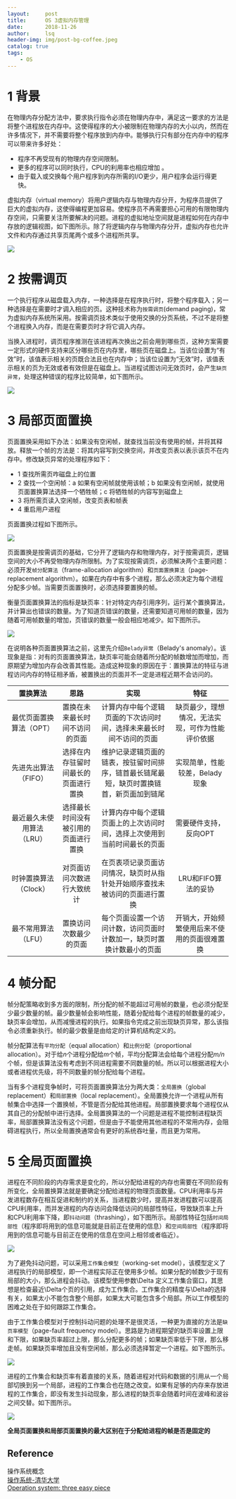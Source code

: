 ```yaml
---
layout:     post
title:      OS 3虚拟内存管理        
date:       2018-11-26      
author:     lsq    
header-img: img/post-bg-coffee.jpeg
catalog: true
tags:
    - OS
---
```



# 1 背景
在物理内存分配方法中，要求执行指令必须在物理内存中，满足这一要求的方法是将整个进程放在内存中。这使得程序的大小被限制在物理内存的大小以内，然而在许多情况下，并不需要将整个程序放到内存中。能够执行只有部分在内存中的程序可以带来许多好处：   

- 程序不再受现有的物理内存空间限制。  
- 更多的程序可以同时执行，CPU的利用率也相应增加  。
- 由于载入或交换每个用户程序到内存所需的I/O更少，用户程序会运行得更快。   

虚拟内存（virtual memory）将用户逻辑内存与物理内存分开，为程序员提供了巨大的虚拟内存，这使得编程更加容易。使程序员不再需要担心可用的有限物理内存空间，只需要关注所要解决的问题。进程的虚拟地址空间就是进程如何在内存中存放的逻辑视图，如下图所示。除了将逻辑内存与物理内存分开，虚拟内存也允许文件和内存通过共享页尾两个或多个进程所共享。

![](https://raw.githubusercontent.com/liferlisiqi/liferlisiqi.github.io/master/img/2018-11-26-os6.jpg)

# 2 按需调页
一个执行程序从磁盘载入内存，一种选择是在程序执行时，将整个程序载入；另一种选择是在需要时才调入相应的页。这种技术称为`按需调页`(demand paging)，常为虚拟内存系统所采用。按需调页技术类似于使用交换的分页系统，不过不是将整个进程换入内存，而是在需要页时才将它调入内存。

当换入进程时，调页程序推测在该进程再次换出之前会用到哪些页，这种方案需要一定形式的硬件支持来区分哪些页在内存里，哪些页在磁盘上。当该位设置为“有效”时，该值表示相关的页既合法且也在内存中；当该位设置为“无效”时，该值表示相关的页为无效或者有效但是在磁盘上。当进程试图访问无效页时，会产生`缺页异常`，处理这种错误的程序比较简单，如下图所示。

![](https://raw.githubusercontent.com/liferlisiqi/liferlisiqi.github.io/master/img/2018-11-26-os7.jpg)


# 3 局部页面置换
页面置换采用如下办法：如果没有空闲帧，就查找当前没有使用的帧，并将其释放。释放一个帧的方法是：将其内容写到交换空间，并改变页表以表示该页不在内存中。修改缺页异常的处理程序如下：  
- 1 查找所需页咋磁盘上的位置
- 2 查找一个空闲帧：a 如果有空闲帧就使用该帧；b 如果没有空闲帧，就使用页面置换算法选择一个牺牲帧；c 将牺牲帧的内容写到磁盘上
- 3 将所需页读入空闲帧，改变页表和帧表
- 4 重启用户进程  

页面置换过程如下图所示。

![](https://raw.githubusercontent.com/liferlisiqi/liferlisiqi.github.io/master/img/2018-11-26-os8.jpg)

页面置换是按需调页的基础，它分开了逻辑内存和物理内存，对于按需调页，逻辑空间的大小不再受物理内存所限制。为了实现按需调页，必须解决两个主要问题：必须开发`帧分配算法`（frame-allocation algorithm）和`页面置换算法`（page-replacement algorithm）。如果在内存中有多个进程，那么必须决定为每个进程分配多少帧。当需要页面置换时，必须选择要置换的帧。

衡量页面置换算法的指标是缺页率：针对特定内存引用序列，运行某个置换算法，并计算出也错误的数量。为了知道页错误的数量，还需要知道可用帧的数量，因为随着可用帧数量的增加，页错误的数量一般会相应地减少。如下图所示。

![](https://raw.githubusercontent.com/liferlisiqi/liferlisiqi.github.io/master/img/2018-11-27-os9.jpg)

在说明各种页面置换算法之前，这里先介绍`Belady异常`（Belady's anomaly）。该现象是指：对有的页面置换算法，缺页率可能会随着所分配的帧数增加而增加，而原期望为增加内存会改善其性能。造成这种现象的原因在于：置换算法的特征与进程访问内存的特征相矛盾，被置换出的页面并不一定是进程近期不会访问的。
  
  
| 置换算法 | 思路 | 实现 | 特征 |
| :------: | :------: | :------: | :------: |
| 最优页面置换算法（OPT） | 置换在未来最长时间不访问的页面 | 计算内存中每个逻辑页面的下次访问时间，选择未来最长时间不访问的页面 | 缺页最少，理想情况，无法实现，可作为性能评价依据 |
| 先进先出算法（FIFO） | 选择在内存驻留时间最长的页面进行置换 | 维护记录逻辑页面的链表，按驻留时间排序，链首最长链尾最短，缺页时置换链首，新页面加到链尾 | 实现简单，性能较差，Belady现象 |
| 最近最久未使用算法（LRU） | 选择最长时间没有被引用的页面进行置换 | 计算内存中每个逻辑页面上的上次访问时间，选择上次使用到当前时间最长的页面 | 需要硬件支持，反向OPT |
| 时钟置换算法（Clock） | 对页面访问次数进行大致统计 | 在页表项记录页面访问情况，缺页时从指针处开始顺序查找未被访问的页面进行置换 | LRU和FIFO算法的妥协 |
| 最不常用算法（LFU） | 置换访问次数最少的页面 | 每个页面设置一个访问计数，访问页面时计数加一，缺页时置换计数最小的页面 | 开销大，开始频繁使用后来不使用的页面很难置换 |

# 4 帧分配
帧分配策略收到多方面的限制，所分配的帧不能超过可用帧的数量，也必须分配至少最少数量的帧。最少数量帧会影响性能，随着分配给每个进程的帧数量的减少，缺页率会增加，从而减慢进程的执行。如果指令完成之前出现缺页异常，那么该指令必须重新执行。帧的最少数量是由给定的计算机结构定义的。

帧分配算法有`平均分配`（equal allocation）和`比例分配`（proportional allocation）。对于给*n*个进程分配给*m*个帧，平均分配算法会给每个进程分配*m/n*个帧，但是该算法没有考虑到不同进程需要不同数量的帧。所以可以根据进程大小或者进程优先级，将不同数量的帧分配给每个进程。

当有多个进程竞争帧时，可将页面置换算法分为两大类：`全局置换`（global replacement）和`局部置换`（local replacement）。全局置换允许一个进程从所有帧集合中选择一个置换帧，不管是否分配给其他进程。局部置换要求每个进程仅从其自己的分配帧中进行选择。全局置换算法的一个问题是进程不能控制进程缺页率，局部置换算法没有这个问题，但是由于不能使用其他进程的不常用内存，会阻碍进程执行，所以全局置换通常会有更好的系统吞吐量，而且更为常用。


# 5 全局页面置换
进程在不同阶段的内存需求是变化的，所以分配给进程的内存也需要在不同阶段有所变化，全局置换算法就是要确定分配给进程的物理页面数量。CPU利用率与并发进程数存在相互促进和制约的关系，当进程数少时，提高并发进程数可以提高CPU利用率，而并发进程的内存访问会降低访问的局部性特征，导致缺页率上升和CPU利用率下降，即`抖动问题`（thrashing），如下图所示。局部性特征包括`时间局部性`（程序即将用到的信息可能就是目前正在使用的信息）和`空间局部性`（程序即将用到的信息可能与目前正在使用的信息在空间上相邻或者临近）。

![](https://raw.githubusercontent.com/liferlisiqi/liferlisiqi.github.io/master/img/2018-11-27-os10.jpg)

为了避免抖动问题，可以采用`工作集合模型`（working-set model），该模型定义了进程执行的局部模型，即一个进程实际正在使用多少帧。如果分配的帧数少于现有局部的大小，那么进程会抖动。该模型使用参数\Delta 定义工作集合窗口，其思想是检查最近\Delta个页的引用，成为工作集合。工作集合的精度与\Delta的选择有关，如果太小不能包含整个局部，如果太大可能包含多个局部。所以工作模型的困难之处在于如何跟踪工作集合。

由于工作集合模型对于控制抖动问题的处理不是很灵活，一种更为直接的方法是`缺页率模型`（page-fault frequency model）。思路是为进程期望的缺页率设置上限和下限，如果缺页率超过上限，那么分配更多的帧；如果缺页率低于下限，那么移走帧。如果缺页率增加且没有空闲帧，那么必须选择暂定一个进程。如下图所示。

![](https://raw.githubusercontent.com/liferlisiqi/liferlisiqi.github.io/master/img/2018-11-27-os11.jpg)

进程的工作集合和缺页率有着直接的关系，随着进程对代码和数据的引用从一个局部切换到另一个局部，进程的工作集合也在随之改变。如果有足够的内存来存放进程的工作集合，即没有发生抖动现象，那么进程的缺页率会随着时间在波峰和波谷之间交替。如下图所示。

![](https://raw.githubusercontent.com/liferlisiqi/liferlisiqi.github.io/master/img/2018-11-27-os12.jpg)

**全局页面置换和局部页面置换的最大区别在于分配给进程的帧是否是固定的**


## Reference
操作系统概念    
[操作系统-清华大学](http://os.cs.tsinghua.edu.cn/oscourse/OS2017spring)  
[Operation system: three easy piece](http://pages.cs.wisc.edu/~remzi/OSTEP/)  
